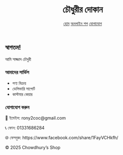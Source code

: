 
<html lang="bn">
<head>
  <meta charset="utf-8" />
  <meta name="viewport" content="width=device-width, initial-scale=1" />
  <title>আমার ফ্রি ওয়েবসাইট</title>
  <link rel="stylesheet" href="style.css">
</head>
<body>
  <header>
    <h1>চৌধুরীর দোকান</h1>
    <nav>
      <a href="#">হোম</a>
      <a href="#services">অনলাইন শপ</a>
      <a href="#contact">যোগাযোগ</a>
    </nav>
  </header>
  <main class="container">
    <h2>স্বাগতম!</h2>
    <p>আমি সাজ্জাদ চৌধুরী </p>
    <section id="services">
      <h3>আমাদের সার্ভিস</h3>
      <ul>
        <li>পণ্য বিক্রয়</li>
        <li>ডেলিভারি সাপোর্ট</li>
        <li>কাস্টমার কেয়ার</li>
      </ul>
    </section>
    <section id="contact">
      <h3>যোগাযোগ করুন</h3>
      <p>📧 ইমেইল: rony2coc@gmail.com</p>
      <p>📞 ফোন: 01331686284</p>
      <p>🌐 ফেসবুক: https://www.facebook.com/share/1FayVCHkfh/</p>
    </section>
  </main>
  <footer>© 2025 Chowdhury’s Shop</footer>
</body>
</html>
